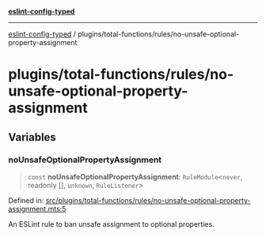 [**eslint-config-typed**](../../../README.md)

***

[eslint-config-typed](../../../README.md) / plugins/total-functions/rules/no-unsafe-optional-property-assignment

# plugins/total-functions/rules/no-unsafe-optional-property-assignment

## Variables

### noUnsafeOptionalPropertyAssignment

> `const` **noUnsafeOptionalPropertyAssignment**: `RuleModule`\<`never`, readonly \[\], `unknown`, `RuleListener`\>

Defined in: [src/plugins/total-functions/rules/no-unsafe-optional-property-assignment.mts:5](https://github.com/noshiro-pf/eslint-config-typed/blob/main/src/plugins/total-functions/rules/no-unsafe-optional-property-assignment.mts#L5)

An ESLint rule to ban unsafe assignment to optional properties.

